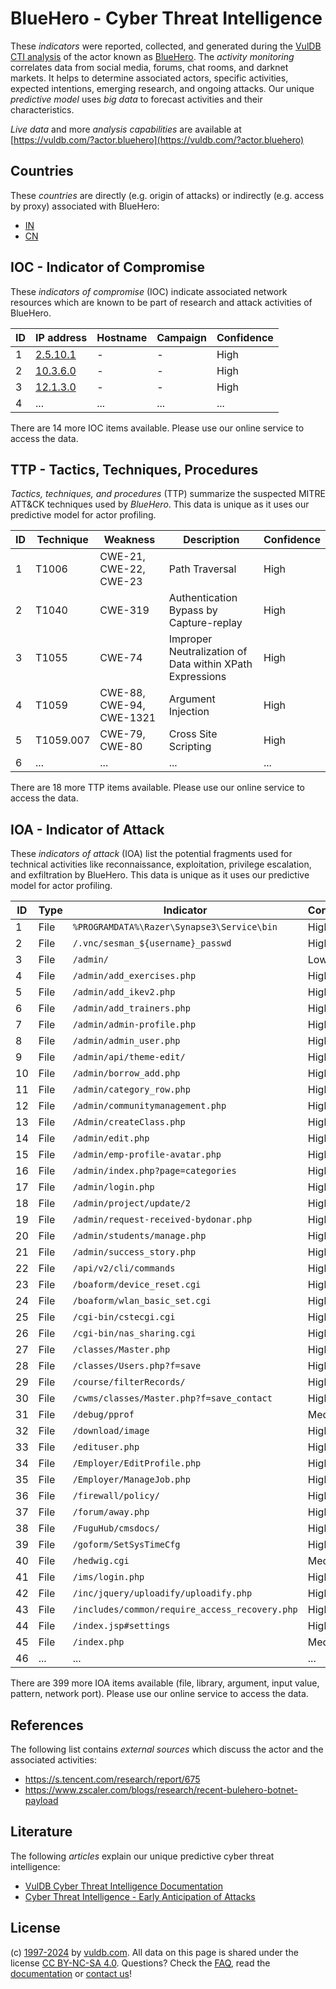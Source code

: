 # BlueHero - Cyber Threat Intelligence

These _indicators_ were reported, collected, and generated during the [VulDB CTI analysis](https://vuldb.com/?kb.cti) of the actor known as [BlueHero](https://vuldb.com/?actor.bluehero). The _activity monitoring_ correlates data from social media, forums, chat rooms, and darknet markets. It helps to determine associated actors, specific activities, expected intentions, emerging research, and ongoing attacks. Our unique _predictive model_ uses _big data_ to forecast activities and their characteristics.

_Live data_ and more _analysis capabilities_ are available at [https://vuldb.com/?actor.bluehero](https://vuldb.com/?actor.bluehero)

## Countries

These _countries_ are directly (e.g. origin of attacks) or indirectly (e.g. access by proxy) associated with BlueHero:

* [IN](https://vuldb.com/?country.in)
* [CN](https://vuldb.com/?country.cn)

## IOC - Indicator of Compromise

These _indicators of compromise_ (IOC) indicate associated network resources which are known to be part of research and attack activities of BlueHero.

ID | IP address | Hostname | Campaign | Confidence
-- | ---------- | -------- | -------- | ----------
1 | [2.5.10.1](https://vuldb.com/?ip.2.5.10.1) | - | - | High
2 | [10.3.6.0](https://vuldb.com/?ip.10.3.6.0) | - | - | High
3 | [12.1.3.0](https://vuldb.com/?ip.12.1.3.0) | - | - | High
4 | ... | ... | ... | ...

There are 14 more IOC items available. Please use our online service to access the data.

## TTP - Tactics, Techniques, Procedures

_Tactics, techniques, and procedures_ (TTP) summarize the suspected MITRE ATT&CK techniques used by _BlueHero_. This data is unique as it uses our predictive model for actor profiling.

ID | Technique | Weakness | Description | Confidence
-- | --------- | -------- | ----------- | ----------
1 | T1006 | CWE-21, CWE-22, CWE-23 | Path Traversal | High
2 | T1040 | CWE-319 | Authentication Bypass by Capture-replay | High
3 | T1055 | CWE-74 | Improper Neutralization of Data within XPath Expressions | High
4 | T1059 | CWE-88, CWE-94, CWE-1321 | Argument Injection | High
5 | T1059.007 | CWE-79, CWE-80 | Cross Site Scripting | High
6 | ... | ... | ... | ...

There are 18 more TTP items available. Please use our online service to access the data.

## IOA - Indicator of Attack

These _indicators of attack_ (IOA) list the potential fragments used for technical activities like reconnaissance, exploitation, privilege escalation, and exfiltration by BlueHero. This data is unique as it uses our predictive model for actor profiling.

ID | Type | Indicator | Confidence
-- | ---- | --------- | ----------
1 | File | `%PROGRAMDATA%\Razer\Synapse3\Service\bin` | High
2 | File | `/.vnc/sesman_${username}_passwd` | High
3 | File | `/admin/` | Low
4 | File | `/admin/add_exercises.php` | High
5 | File | `/admin/add_ikev2.php` | High
6 | File | `/admin/add_trainers.php` | High
7 | File | `/admin/admin-profile.php` | High
8 | File | `/admin/admin_user.php` | High
9 | File | `/admin/api/theme-edit/` | High
10 | File | `/admin/borrow_add.php` | High
11 | File | `/admin/category_row.php` | High
12 | File | `/admin/communitymanagement.php` | High
13 | File | `/Admin/createClass.php` | High
14 | File | `/admin/edit.php` | High
15 | File | `/admin/emp-profile-avatar.php` | High
16 | File | `/admin/index.php?page=categories` | High
17 | File | `/admin/login.php` | High
18 | File | `/admin/project/update/2` | High
19 | File | `/admin/request-received-bydonar.php` | High
20 | File | `/admin/students/manage.php` | High
21 | File | `/admin/success_story.php` | High
22 | File | `/api/v2/cli/commands` | High
23 | File | `/boaform/device_reset.cgi` | High
24 | File | `/boaform/wlan_basic_set.cgi` | High
25 | File | `/cgi-bin/cstecgi.cgi` | High
26 | File | `/cgi-bin/nas_sharing.cgi` | High
27 | File | `/classes/Master.php` | High
28 | File | `/classes/Users.php?f=save` | High
29 | File | `/course/filterRecords/` | High
30 | File | `/cwms/classes/Master.php?f=save_contact` | High
31 | File | `/debug/pprof` | Medium
32 | File | `/download/image` | High
33 | File | `/edituser.php` | High
34 | File | `/Employer/EditProfile.php` | High
35 | File | `/Employer/ManageJob.php` | High
36 | File | `/firewall/policy/` | High
37 | File | `/forum/away.php` | High
38 | File | `/FuguHub/cmsdocs/` | High
39 | File | `/goform/SetSysTimeCfg` | High
40 | File | `/hedwig.cgi` | Medium
41 | File | `/ims/login.php` | High
42 | File | `/inc/jquery/uploadify/uploadify.php` | High
43 | File | `/includes/common/require_access_recovery.php` | High
44 | File | `/index.jsp#settings` | High
45 | File | `/index.php` | Medium
46 | ... | ... | ...

There are 399 more IOA items available (file, library, argument, input value, pattern, network port). Please use our online service to access the data.

## References

The following list contains _external sources_ which discuss the actor and the associated activities:

* https://s.tencent.com/research/report/675
* https://www.zscaler.com/blogs/research/recent-bulehero-botnet-payload

## Literature

The following _articles_ explain our unique predictive cyber threat intelligence:

* [VulDB Cyber Threat Intelligence Documentation](https://vuldb.com/?kb.cti)
* [Cyber Threat Intelligence - Early Anticipation of Attacks](https://www.scip.ch/en/?labs.20201022)

## License

(c) [1997-2024](https://vuldb.com/?kb.changelog) by [vuldb.com](https://vuldb.com/?kb.about). All data on this page is shared under the license [CC BY-NC-SA 4.0](https://creativecommons.org/licenses/by-nc-sa/4.0/). Questions? Check the [FAQ](https://vuldb.com/?kb.faq), read the [documentation](https://vuldb.com/?kb) or [contact us](https://vuldb.com/?contact)!
